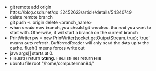* git remote add origin <repo url>  
https://blog.csdn.net/qq_32452623/article/details/54340749
* delete remote branch  
git push -u origin delete <branch_name>
* when create new branch, you should git checkout the root you want to start with. Otherwise, it will start a branch on the current branch
* PrintWriter pw = new PrintWriter(socket.getOutputStream, true); 'true' means auto refresh. BufferredReader will only send the data up to the cache. flush() means forces write out 
* java args[] starts at 0.
* File.list() return **String**. File.listFiles return **File**
* ubuntu file root "/home/computerman94/"
